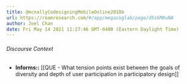 ```yaml
---
title: @mcnallyCodesigningMobileOnline2018b
url: https://roamresearch.com/#/app/megacoglab/page/d5sGM8uNA
author: Joel Chan
date: Fri May 14 2021 11:27:46 GMT-0400 (Eastern Daylight Time)
---
```




###### Discourse Context

- **Informs::** [[QUE - What tension points exist between the goals of diversity and depth of user participation in participatory design]]
